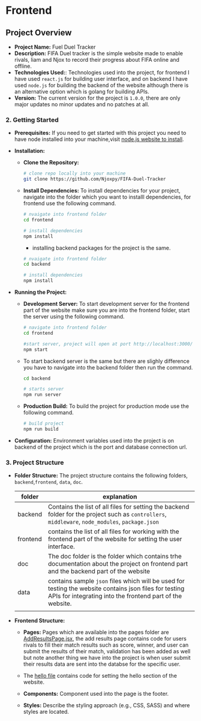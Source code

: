 # Frontend

## Project Overview

- **Project Name:** Fuel Duel Tracker
- **Description:** FIFA Duel tracker is the simple website made to enable rivals, liam and Njox to record their progress about FIFA online and offline.
- **Technologies Used:**: Technologies used into the project, for frontend I have used `react.js` for building user interface, and on backend I have used `node.js` for building the backend of the website although there is an alternative option which is golang for building APIs.
- **Version:** The current version for the project is `1.0.0`, there are only major updates no minor updates and no patches at all.

### **2. Getting Started**

- **Prerequisites:** If you need to get started with this project you need to have node installed into your machine,visit [node.js website to install](https://nodejs.org/en).
- **Installation:**

  - **Clone the Repository:**

    ```sh
    # clone repo locally into your machine
    git clone https://github.com/Njoxpy/FIFA-Duel-Tracker
    ```

  - **Install Dependencies:** To install dependencies for your project, navigate into the folder which you want to installl dependencies, for frontend use the following command.

    ```sh
    # nvaigate into frontend folder
    cd frontend

    # install dependencies
    npm install
    ```

    - installing backend packages for the project is the same.

    ```sh
    # nvaigate into frontend folder
    cd backend

    # install dependencies
    npm install
    ```

- **Running the Project:**

  - **Development Server:** To start development server for the frontend part of the website make sure you are into the frontend folder, start the server using the following command.

    ```sh
    # navigate into frontend folder
    cd frontend

    #start server, project will open at port http://localhost:3000/
    npm start
    ```

  - To start backend server is the same but there are slighly difference you have to navigate into the backend folder then run the command.

    ```sh
    cd backend

    # starts server
    npm run server
    ```

  - **Production Build:** To build the project for production mode use the following command.

    ```sh
    # build project
    npm run build
    ```

- **Configuration:** Environment variables used into the project is on backend of the project which is the port and database connection url.

### **3. Project Structure**

- **Folder Structure:** The project structure contains the following folders, `backend`,`frontend`, `data`, `doc`.

  | folder   | explanation                                                                                                                                                         |
  | -------- | ------------------------------------------------------------------------------------------------------------------------------------------------------------------- |
  | backend  | Contains the list of all files for setting the backend folder for the project such as `controllers`, `middleware`, `node_modules`, `package.json`                   |
  | frontend | contains the list of all files for working with the frontend part of the website for setting the user interface.                                                    |
  | doc      | The doc folder is the folder which contains trhe documentation about the project on frontend part and the backend part of the website                               |
  | data     | contains sample `json` files which will be used for testing the website contains json files for testing APIs for integrating into the frontend part of the website. |
  |          |                                                                                                                                                                     |

- **Frontend Structure:**

  - **Pages:** Pages which are available into the pages folder are [AddResultsPage.jsx](../frontend/src/pages/AddResultsPage.jsx), the add results page contains code for users rivals to fill their match results such as score, winner, and user can submit the results of their match, validation has been added as well but note another thing we have into the project is when user submit their results data are sent into the databse for the specific user.
  - The [hello file](../frontend/src/pages/Hello.jsx) contains code for setting the hello section of the website.

  - **Components:** Component used into the page is the footer.
  - **Styles:** Describe the styling approach (e.g., CSS, SASS) and where styles are located.

